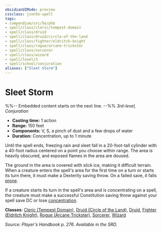```yaml
---
obsidianUIMode: preview
cssclass: json5e-spell
tags:
- compendium/src/5e/phb
- spell/class/cleric/tempest-domain
- spell/class/druid
- spell/class/druid/circle-of-the-land
- spell/class/fighter/eldritch-knight
- spell/class/rogue/arcane-trickster
- spell/class/sorcerer
- spell/class/wizard
- spell/level/3
- spell/school/conjuration
aliases: ["Sleet Storm"]
---
```

# Sleet Storm
%%-- Embedded content starts on the next line. --%%
*3rd-level, Conjuration*  

- **Casting time:** 1 action
- **Range:** 150 feet
- **Components:** V, S, a pinch of dust and a few drops of water
- **Duration:** Concentration, up to 1 minute

Until the spell ends, freezing rain and sleet fall in a 20-foot-tall cylinder with a 40-foot radius centered on a point you choose within range. The area is heavily obscured, and exposed flames in the area are doused.

The ground in the area is covered with slick ice, making it difficult terrain. When a creature enters the spell's area for the first time on a turn or starts its turn there, it must make a Dexterity saving throw. On a failed save, it falls [prone](/compendium/rules/conditions.md#prone).

If a creature starts its turn in the spell's area and is concentrating on a spell, the creature must make a successful Constitution saving throw against your spell save DC or lose [concentration](/compendium/rules/conditions.md#concentration).

**Classes**: [Cleric (Tempest Domain)](/compendium/classes/cleric-tempest-domain.md), [Druid (Circle of the Land)](/compendium/classes/druid-circle-of-the-land.md), [Druid](/compendium/classes/druid.md), [Fighter (Eldritch Knight)](/compendium/classes/fighter-eldritch-knight.md), [Rogue (Arcane Trickster)](/compendium/classes/rogue-arcane-trickster.md), [Sorcerer](/compendium/classes/sorcerer.md), [Wizard](/compendium/classes/wizard.md)

*Source: Player's Handbook p. 276. Available in the SRD.*